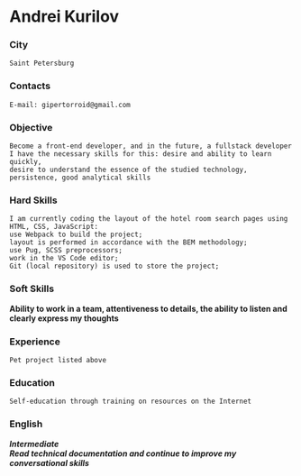 # Andrei Kurilov

### City
    Saint Petersburg

### Contacts
    E-mail: gipertorroid@gmail.com

### Objective      
    Become a front-end developer, and in the future, a fullstack developer                   
    I have the necessary skills for this: desire and ability to learn quickly,                 
    desire to understand the essence of the studied technology,                                
    persistence, good analytical skills                                                        
                                                                                                          
### Hard Skills    
    I am currently coding the layout of the hotel room search pages using HTML, CSS, JavaScript:
    use Webpack to build the project;
    layout is performed in accordance with the BEM methodology;
    use Pug, SCSS preprocessors;
    work in the VS Code editor;
    Git (local repository) is used to store the project;

### Soft Skills 
__Ability to work in a team, attentiveness to details, the ability to listen and clearly express my thoughts__

### Experience 
    Pet project listed above

### Education 
    Self-education through training on resources on the Internet

### English
***Intermediate  
    Read technical documentation and continue to improve my conversational skills***
